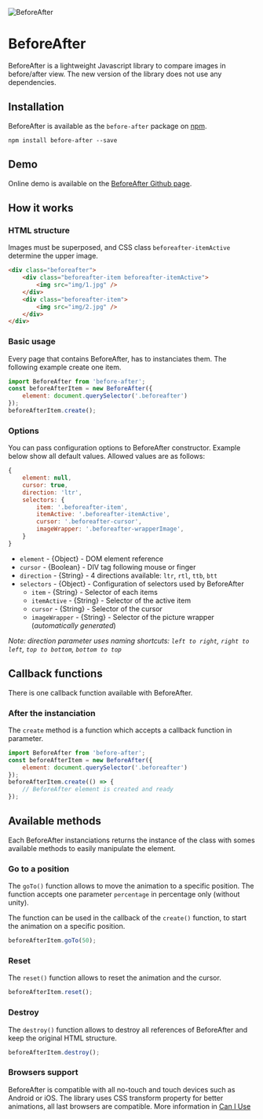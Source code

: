 ![BeforeAfter](https://img.shields.io/badge/BeforeAfter-v2.0.3-b8e986.svg?style=flat-square)

# BeforeAfter

BeforeAfter is a lightweight Javascript library to compare images in before/after view. The new version of the library does not use any dependencies.

## Installation

BeforeAfter is available as the `before-after` package on <a href="https://www.npmjs.com/package/before-after" title="npm before-after">npm</a>.

```
npm install before-after --save
```

## Demo

Online demo is available on the <a href="https://yoriiis.github.io/before-after.js/" title="BeforeAfter Github page" target="_blank">BeforeAfter Github page</a>.

## How it works

### HTML structure

Images must be superposed, and CSS class `beforeafter-itemActive` determine the upper image.

```html
<div class="beforeafter">
    <div class="beforeafter-item beforeafter-itemActive">
        <img src="img/1.jpg" />
    </div>
    <div class="beforeafter-item">
        <img src="img/2.jpg" />
    </div>
</div>
```

### Basic usage

Every page that contains BeforeAfter, has to instanciates them. The following example create one item.

```javascript
import BeforeAfter from 'before-after';
const beforeAfterItem = new BeforeAfter({
    element: document.querySelector('.beforeafter')
});
beforeAfterItem.create();
```

### Options

You can pass configuration options to BeforeAfter constructor. Example below show all default values. Allowed values are as follows:

```javascript
{
    element: null,
    cursor: true,
    direction: 'ltr',
    selectors: {
        item: '.beforeafter-item',
        itemActive: '.beforeafter-itemActive',
        cursor: '.beforeafter-cursor',
        imageWrapper: '.beforeafter-wrapperImage',
    }
}
```

* `element` - {Object} - DOM element reference
* `cursor` - {Boolean} - DIV tag following mouse or finger
* `direction` - {String} - 4 directions available: `ltr`, `rtl`, `ttb`, `btt`
* `selectors` - {Object} - Configuration of selectors used by BeforeAfter
    * `item` - {String} - Selector of each items
    * `itemActive` - {String} - Selector of the active item
    * `cursor` - {String} - Selector of the cursor
    * `imageWrapper` - {String} - Selector of the picture wrapper (_automatically generated_)

_Note: direction parameter uses naming shortcuts: `left to right`, `right to left`, `top to bottom`,  `bottom to top`_

## Callback functions

There is one callback function available with BeforeAfter.

### After the instanciation

The `create` method is a function which accepts a callback function in parameter.

```javascript
import BeforeAfter from 'before-after';
const beforeAfterItem = new BeforeAfter({
    element: document.querySelector('.beforeafter')
});
beforeAfterItem.create(() => {
    // BeforeAfter element is created and ready
});
```

## Available methods

Each BeforeAfter instanciations returns the instance of the class with somes available methods to easily manipulate the element.

### Go to a position

The `goTo()` function allows to move the animation to a specific position. The function accepts one parameter `percentage` in percentage only (without unity).

The function can be used in the callback of the `create()` function, to start the animation on a specific position.

```javascript
beforeAfterItem.goTo(50);
```

### Reset

The `reset()` function allows to reset the animation and the cursor.

```javascript
beforeAfterItem.reset();
```

### Destroy

The `destroy()` function allows to destroy all references of BeforeAfter and keep the original HTML structure.

```javascript
beforeAfterItem.destroy();
```

### Browsers support

BeforeAfter is compatible with all no-touch and touch devices such as Android or iOS. The library uses CSS transform property for better animations, all last browsers are compatible. More information in <a href="https://caniuse.com/#search=transform" title="Can I Use" target="_blank">Can I Use</a>
